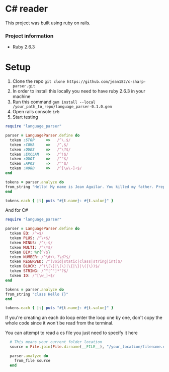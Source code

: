 # C# reader

This project was built using ruby on rails.

### Project information

- Ruby 2.6.3

# Setup

1. Clone the repo
   `git clone https://github.com/jean182/c-sharp-parser.git`
2. In order to install this locally you need to have ruby 2.6.3 in your machine
3. Run this command
   `gem install --local /your_path_to_repo/language_parser-0.1.0.gem`
4. Open rails console
   `irb`
5. Start testing

```ruby
require "language_parser"

parser = LanguageParser.define do
  token :STOP     =>   /^\.$/
  token :COMA     =>   /^,$/
  token :QUES     =>   /^\?$/
  token :EXCLAM   =>   /^!$/
  token :QUOT     =>   /^"$/
  token :APOS     =>   /^'$/
  token :WORD     =>   /^[\w\-]+$/
end

tokens = parser.analyze do
from_string "Hello! My name is Jean Aguilar. You killed my father. Prepare to die."
end

tokens.each { |t| puts "#{t.name}: #{t.value}" }
```

And for C#

```ruby
require "language_parser"

parser = LanguageParser.define do
  token EQ: /^=$/
  token PLUS: /^\+$/
  token MINUS: /^\-$/
  token MULTI: /^\*$/
  token DIV: %r{^/$}
  token NUMBER: /^\d+\.?\d?$/
  token RESERVED: /^(void|static|class|string|int)$/
  token BLOCK: /^(\[\]|\(\)|\{|\}|\(|\))$/
  token STRING: /^"[^"]*"?$/
  token ID: /^[\w_]+$/
end

tokens = parser.analyze do
from_string "class Hello {}"
end

tokens.each { |t| puts "#{t.name}: #{t.value}" }
```

If you're creating an each do loop enter the loop one by one, don't copy the whole code since it won't be read from the terminal.

You can attempt to read a cs file you just need to specify it here

```ruby
  # This means your current folder location
  source = File.join(File.dirname(__FILE__), "/your_location/filename.cs")

  parser.analyze do
    from_file source
  end
```
